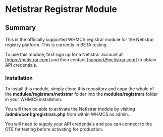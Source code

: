 # Netistrar Registrar Module #

## Summary ##

This is the officially supported WHMCS registrar module for the Netistrar registry platform.  This is currently in BETA testing. 

To use this module, first sign up for a Netistrar account at [https://netistrar.com] and then contact [support@netistrar.com] to obtain 
API credentials.


### Installation ###

To install this module, simply clone this repository and copy the whole of the __modules/registrars/netistrar__ folder into the __modules/registrars__
folder in your WHMCS installation.

You will then be able to activate the Netistrar module by visiting __/admin/configregistrars.php__ from within WHMCS as admin.  

You will need to supply your API credentials and you can connect to the OTE for testing before activating for production.
